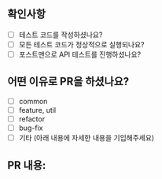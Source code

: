 ## 확인사항

- [ ] 테스트 코드를 작성하셨나요?
- [ ] 모든 테스트 코드가 정상적으로 실행되나요?
- [ ] 포스트맨으로 API 테스트를 진행하셨나요?

## 어떤 이유로 PR을 하셨나요?

- [ ] common
- [ ] feature, util
- [ ] refactor
- [ ] bug-fix
- [ ] 기타 (아래 내용에 자세한 내용을 기입해주세요)

## PR 내용:

<!-- 무엇을 한 것인지 설명을 쓸 것, 글 or 글 + 사진 가능 -->